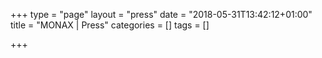 +++
type = "page"
layout = "press"
date = "2018-05-31T13:42:12+01:00"
title = "MONAX | Press"
categories = []
tags = []

+++

